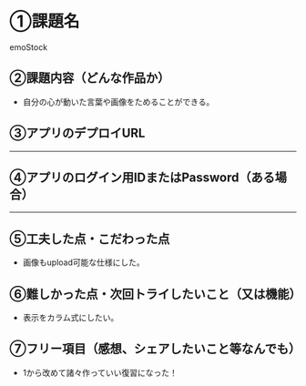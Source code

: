 # ①課題名
emoStock

## ②課題内容（どんな作品か）
- 自分の心が動いた言葉や画像をためることができる。

## ③アプリのデプロイURL
---

## ④アプリのログイン用IDまたはPassword（ある場合）
---

## ⑤工夫した点・こだわった点
- 画像もupload可能な仕様にした。

## ⑥難しかった点・次回トライしたいこと（又は機能）
- 表示をカラム式にしたい。

## ⑦フリー項目（感想、シェアしたいこと等なんでも）
- 1から改めて諸々作っていい復習になった！